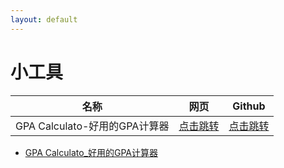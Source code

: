 ```yaml
---
layout: default
---
```



# 小工具
|     名称     |     网页    |      Github     |
|     :---:    |    :----:   |      :----:     |
| GPA Calculato-好用的GPA计算器|[点击跳转](http://blog.zhimind.com/gpa_calculator.html)|[点击跳转](https://github.com/sndnyang/superbGPACalculator) |
* [GPA Calculato_好用的GPA计算器](https://github.com/sndnyang/superbGPACalculator)
